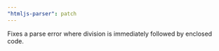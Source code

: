 ```yaml
---
"htmljs-parser": patch
---
```


Fixes a parse error where division is immediately followed by enclosed code.
